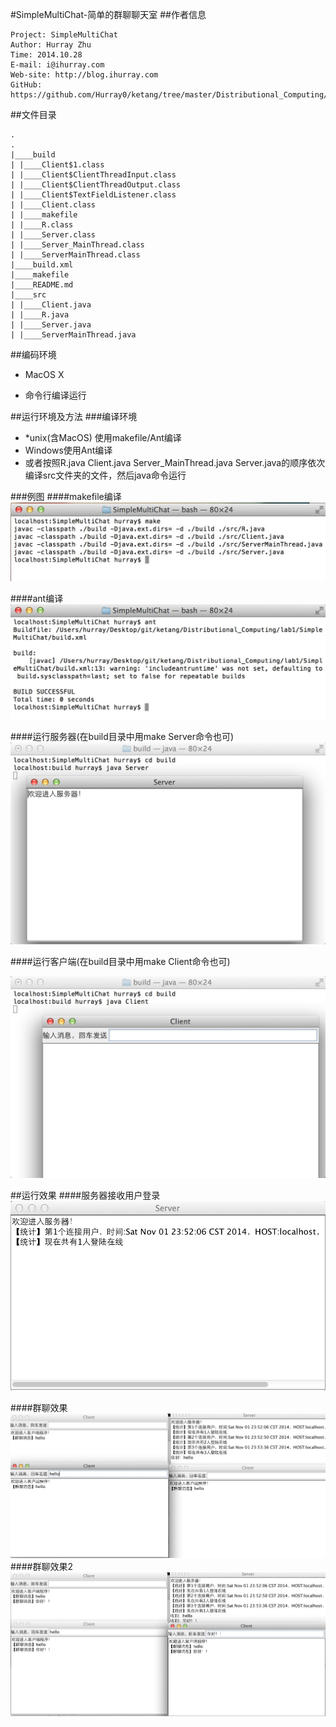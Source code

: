 #SimpleMultiChat-简单的群聊聊天室
##作者信息
```
Project: SimpleMultiChat
Author: Hurray Zhu
Time: 2014.10.28
E-mail: i@ihurray.com
Web-site: http://blog.ihurray.com
GitHub: https://github.com/Hurray0/ketang/tree/master/Distributional_Computing/lab1
```
##文件目录
```
.
.
|____build
| |____Client$1.class
| |____Client$ClientThreadInput.class
| |____Client$ClientThreadOutput.class
| |____Client$TextFieldListener.class
| |____Client.class
| |____makefile
| |____R.class
| |____Server.class
| |____Server_MainThread.class
| |____ServerMainThread.class
|____build.xml
|____makefile
|____README.md
|____src
| |____Client.java
| |____R.java
| |____Server.java
| |____ServerMainThread.java
```

##编码环境
* MacOS X

* 命令行编译运行

##运行环境及方法
###编译环境
* *unix(含MacOS) 使用makefile/Ant编译
* Windows使用Ant编译
* 或者按照R.java Client.java Server_MainThread.java Server.java的顺序依次编译src文件夹的文件，然后java命令运行

###例图
####makefile编译
![](jietu/makefile.png)

####ant编译
![](jietu/ant.png)

####运行服务器(在build目录中用make Server命令也可)
![](jietu/runserver.png)

####运行客户端(在build目录中用make Client命令也可)

![](jietu/runclient.png)

##运行效果
####服务器接收用户登录
![](jietu/jieshoudenglu.png)

####群聊效果
![](jietu/qunliao.png)
####群聊效果2
![](jietu/qunliao2.png)